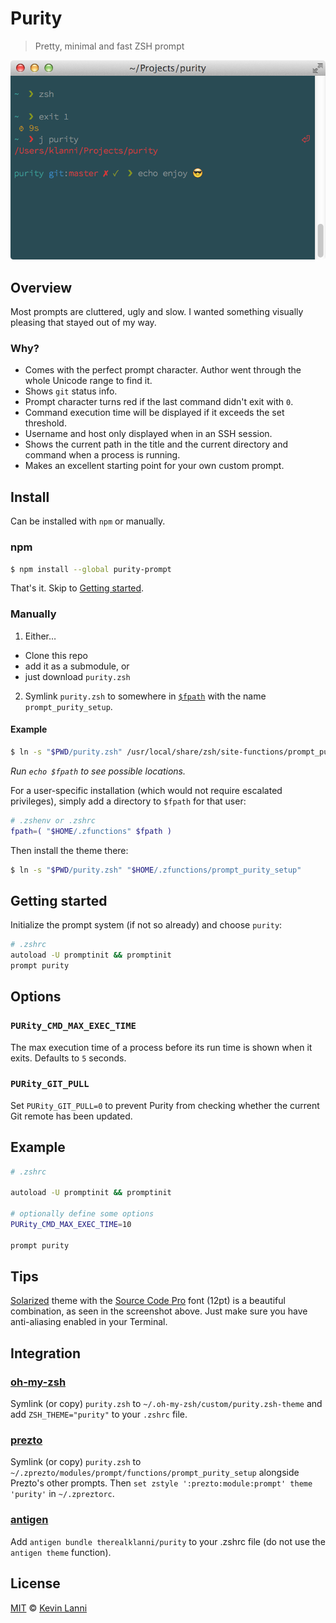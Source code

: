 # Purity

> Pretty, minimal and fast ZSH prompt

![screenshot](screenshot.png)


## Overview

Most prompts are cluttered, ugly and slow. I wanted something visually pleasing that stayed out of my way.

### Why?

- Comes with the perfect prompt character. Author went through the whole Unicode range to find it.
- Shows `git` status info.
- Prompt character turns red if the last command didn't exit with `0`.
- Command execution time will be displayed if it exceeds the set threshold.
- Username and host only displayed when in an SSH session.
- Shows the current path in the title and the current directory and command when a process is running.
- Makes an excellent starting point for your own custom prompt.


## Install

Can be installed with `npm` or manually.

### npm

```sh
$ npm install --global purity-prompt
```

That's it. Skip to [Getting started](#getting-started).

### Manually

1. Either…
  - Clone this repo
  - add it as a submodule, or
  - just download `purity.zsh`

2. Symlink `purity.zsh` to somewhere in [`$fpath`](http://www.refining-linux.org/archives/46/ZSH-Gem-12-Autoloading-functions/) with the name `prompt_purity_setup`.

#### Example

```sh
$ ln -s "$PWD/purity.zsh" /usr/local/share/zsh/site-functions/prompt_purity_setup
```
*Run `echo $fpath` to see possible locations.*

For a user-specific installation (which would not require escalated privileges), simply add a directory to `$fpath` for that user:

```sh
# .zshenv or .zshrc
fpath=( "$HOME/.zfunctions" $fpath )
```

Then install the theme there:

```sh
$ ln -s "$PWD/purity.zsh" "$HOME/.zfunctions/prompt_purity_setup"
```


## Getting started

Initialize the prompt system (if not so already) and choose `purity`:

```sh
# .zshrc
autoload -U promptinit && promptinit
prompt purity
```


## Options

### `PURity_CMD_MAX_EXEC_TIME`

The max execution time of a process before its run time is shown when it exits. Defaults to `5` seconds.

### `PURity_GIT_PULL`

Set `PURity_GIT_PULL=0` to prevent Purity from checking whether the current Git remote has been updated.

## Example

```sh
# .zshrc

autoload -U promptinit && promptinit

# optionally define some options
PURity_CMD_MAX_EXEC_TIME=10

prompt purity
```


## Tips

[Solarized](http://ethanschoonover.com/solarized) theme with the [Source Code Pro](https://github.com/adobe/source-code-pro) font (12pt) is a beautiful combination, as seen in the screenshot above. Just make sure you have anti-aliasing enabled in your Terminal.


## Integration

### [oh-my-zsh](https://github.com/robbyrussell/oh-my-zsh)

Symlink (or copy) `purity.zsh` to `~/.oh-my-zsh/custom/purity.zsh-theme` and add `ZSH_THEME="purity"` to your `.zshrc` file.

### [prezto](https://github.com/sorin-ionescu/prezto)

Symlink (or copy) `purity.zsh` to `~/.zprezto/modules/prompt/functions/prompt_purity_setup` alongside Prezto's other prompts. Then `set zstyle ':prezto:module:prompt' theme 'purity'` in `~/.zpreztorc`.

### [antigen](https://github.com/zsh-users/antigen)

Add `antigen bundle therealklanni/purity` to your .zshrc file (do not use the `antigen theme` function).


## License

[MIT](http://opensource.org/licenses/MIT) © [Kevin Lanni](https://github.com/therealklanni)
